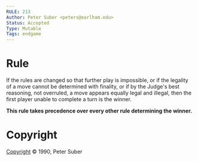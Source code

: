 ```yaml
---
RULE: 213
Author: Peter Suber <peters@earlham.edu>
Status: Accepted
Type: Mutable
Tags: endgame
---
```


# Rule

If the rules are changed so that further play is impossible, or if the legality of a move cannot be determined with finality, or if by the Judge's best reasoning, not overruled, a move appears equally legal and illegal, then the first player unable to complete a turn is the winner.

**This rule takes precedence over every other rule determining the winner.**

# Copyright

[Copyright](http://legacy.earlham.edu/~peters/copyrite.htm) © 1990, Peter Suber
